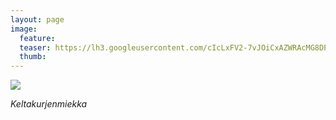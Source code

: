 ```yaml
---
layout: page
image:
  feature:
  teaser: https://lh3.googleusercontent.com/cIcLxFV2-7vJOiCxAZWRAcMG8DPHnvH0ss6ecoi8dJo=w245
  thumb:
---
```


[![](https://lh3.googleusercontent.com/_wFqwRQ_ZASFDGayXgxwIonOeovw2cH-_o1wjRAyoOM=w800)](https://lh3.googleusercontent.com/_wFqwRQ_ZASFDGayXgxwIonOeovw2cH-_o1wjRAyoOM=s0)

*Keltakurjenmiekka*

